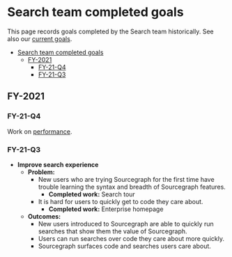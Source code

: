 # Search team completed goals

This page records goals completed by the Search team historically. See also our [current goals](../../../../../strategy-goals/strategy/code-graph/search/index.md).

- [Search team completed goals](#search-team-completed-goals)
  - [FY-2021](#fy-2021)
    - [FY-21-Q4](#fy-21-q4)
    - [FY-21-Q3](#fy-21-q3)

## FY-2021

### FY-21-Q4

Work on [performance](./perf.md).

### FY-21-Q3

- **Improve search experience**
  - **Problem:**
    - New users who are trying Sourcegraph for the first time have trouble learning the syntax and breadth of Sourcegraph features.
      - **Completed work:** Search tour
    - It is hard for users to quickly get to code they care about.
      - **Completed work:** Enterprise homepage
  - **Outcomes:**
    - New users introduced to Sourcegraph are able to quickly run searches that show them the value of Sourcegraph.
    - Users can run searches over code they care about more quickly.
    - Sourcegraph surfaces code and searches users care about.
